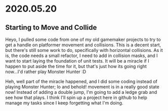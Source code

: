 # 2020.05.20
## Starting to Move and Collide
Heyo, I pulled some code from one of my old gamemaker projects to try to get a handle on platformer movement and collisions. This is a decent start, but there's still some work to do, specifically with horizontal collisions. As it is, the code needs a small refactor, I need to add in collision masks, and I want to start laying the foundation of unit tests. It will be a miracle if I happen to put aside the time for it, but that's just how its going right now...I'd rather play Monster Hunter :D

Heh, well part of the miracle happened, and I did some coding instead of playing Monster Hunter; lo and behold! movement is in a really good state now! Instead of adding a double jump, I'm going to add a ledge grab and see how that plays. I think I'll spin up a project here in github to help manage my tasks since I keep forgetting what I'm doing.

